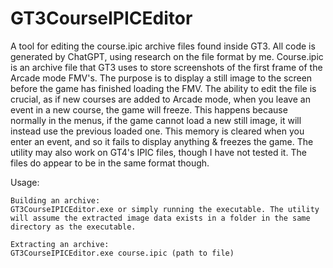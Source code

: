 # GT3CourseIPICEditor
A tool for editing the course.ipic archive files found inside GT3. All code is generated by ChatGPT, using research on the file format by me.
Course.ipic is an archive file that GT3 uses to store screenshots of the first frame of the Arcade mode FMV's. The purpose is to display a still image to the screen before the game has finished loading the FMV.
The ability to edit the file is crucial, as if new courses are added to Arcade mode, when you leave an event in a new course, the game will freeze. This happens because normally in the menus, if the game cannot load a new still image, it will instead use the previous loaded one. This memory is cleared when you enter an event, and so it fails to display anything & freezes the game.
The utility may also work on GT4's IPIC files, though I have not tested it. The files do appear to be in the same format though.

Usage:
````
Building an archive:
GT3CourseIPICEditor.exe or simply running the executable. The utility will assume the extracted image data exists in a folder in the same directory as the executable.

Extracting an archive:
GT3CourseIPICEditor.exe course.ipic (path to file)
````
